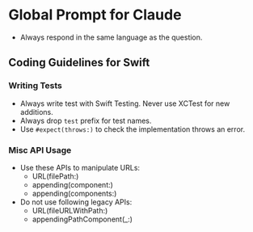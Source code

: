 # Global Prompt for Claude

- Always respond in the same language as the question.

## Coding Guidelines for Swift

### Writing Tests

- Always write test with Swift Testing. Never use XCTest for new additions.
- Always drop `test` prefix for test names.
- Use `#expect(throws:)` to check the implementation throws an error.

### Misc API Usage

- Use these APIs to manipulate URLs:
    - URL(filePath:)
    - appending(component:) 
    - appending(components:)
- Do not use following legacy APIs:
    - URL(fileURLWithPath:)
    - appendingPathComponent(_:)
